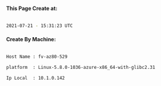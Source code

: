 
   
#### This Page Create at:

```bash

2021-07-21 - 15:31:23 UTC

```

#### Create By Machine:

```bash

Host Name : fv-az80-529

platform  : Linux-5.8.0-1036-azure-x86_64-with-glibc2.31

Ip Local  : 10.1.0.142

```

